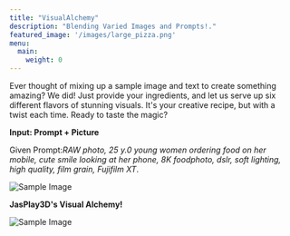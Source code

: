 ```yaml
---
title: "VisualAlchemy"
description: "Blending Varied Images and Prompts!."
featured_image: '/images/large_pizza.png'
menu:
  main:
    weight: 0
---
```


Ever thought of mixing up a sample image and text to create something amazing? We did! Just provide your ingredients, and let us serve up six different flavors of stunning visuals. It's your creative recipe, but with a twist each time. Ready to taste the magic?

**Input: Prompt + Picture**

Given Prompt:_RAW photo, 25 y.0 young women ordering food on her mobile, cute smile looking at her phone, 8K foodphoto, dslr, soft lighting, high quality, film grain, Fujifilm XT_.

![Sample Image](/images/girl_ordering_sample.png)





**JasPlay3D's Visual Alchemy!**


![Sample Image](/images/girl_ordering_output.png)

